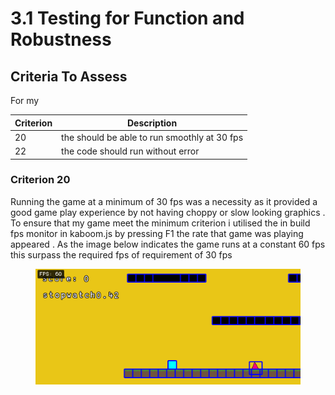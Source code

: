 # 3.1 Testing for Function and Robustness

## Criteria To Assess

For my&#x20;

| Criterion | Description                                  |
| --------- | -------------------------------------------- |
|  20       | the should be able to run smoothly at 30 fps |
| 22        | the code should run without error            |

### Criterion 20

Running the game at a minimum of 30 fps was a necessity as it provided a good game play experience by not having choppy or slow looking graphics . To ensure that my game meet the minimum criterion i utilised the in build fps monitor in kaboom.js by pressing F1 the rate that game was playing appeared . As the image below indicates the game runs at a constant 60 fps this surpass the required fps of requirement of 30 fps&#x20;

<figure><img src="../.gitbook/assets/image (2).png" alt=""><figcaption></figcaption></figure>

